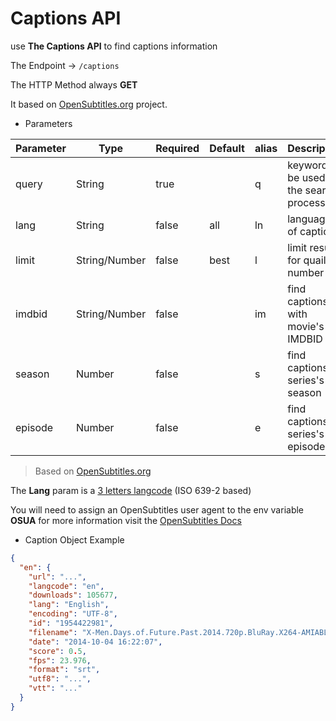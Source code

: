 # Captions API

use **The Captions API** to find captions information

The Endpoint -> `/captions`

The HTTP Method always **GET**

It based on [OpenSubtitles.org](https://www.opensubtitles.org) project.

- Parameters

| Parameter | Type          | Required | Default | alias | Description                              | Example  |
| --------- | ------------- | -------- | ------- | ----- | ---------------------------------------- | -------- |
| query     | String        | true     |         | q     | keyword to be used in the search process | shazam   |
| lang      | String        | false    | all     | ln    | language id of captions                  | ara      |
| limit     | String/Number | false    | best    | l     | limit results for quaily or number       | best     |
| imdbid    | String/Number | false    |         | im    | find captions with movie's IMDBID        | tt528809 |
| season    | Number        | false    |         | s     | find captions for series's season        | 2        |
| episode   | Number        | false    |         | e     | find captions for series's episode       | 3        |

> Based on [OpenSubtitles.org](https://www.npmjs.com/package/opensubtitles-api)

The **Lang** param is a [3 letters langcode](http://www.loc.gov/standards/iso639-2/php/code_list.php) (ISO 639-2 based)

You will need to assign an OpenSubtitles user agent to the env variable **OSUA** for more information visit the [OpenSubtitles Docs](https://trac.opensubtitles.org/projects/opensubtitles)

- Caption Object Example

```json
{
  "en": {
    "url": "...",
    "langcode": "en",
    "downloads": 105677,
    "lang": "English",
    "encoding": "UTF-8",
    "id": "1954422981",
    "filename": "X-Men.Days.of.Future.Past.2014.720p.BluRay.X264-AMIABLE.srt",
    "date": "2014-10-04 16:22:07",
    "score": 0.5,
    "fps": 23.976,
    "format": "srt",
    "utf8": "...",
    "vtt": "..."
  }
}
```
